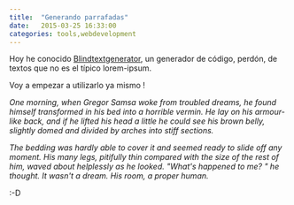 ```yaml
---
title:  "Generando parrafadas"
date:   2015-03-25 16:33:00
categories: tools,webdevelopment
---
```


Hoy he conocido [Blindtextgenerator](http://www.blindtextgenerator.com/lorem-ipsum), un generador de c&oacute;digo, perd&oacute;n, de textos que no es el t&iacute;pico lorem-ipsum.

Voy a empezar a utilizarlo ya mismo !


*One morning, when Gregor Samsa woke from troubled dreams, he found himself transformed in his bed into a horrible vermin. He lay on his armour-like back, and if he lifted his head a little he could see his brown belly, slightly domed and divided by arches into stiff sections.*

*The bedding was hardly able to cover it and seemed ready to slide off any moment. His many legs, pitifully thin compared with the size of the rest of him, waved about helplessly as he looked. "What's happened to me? " he thought. It wasn't a dream. His room, a proper human.*

:-D
